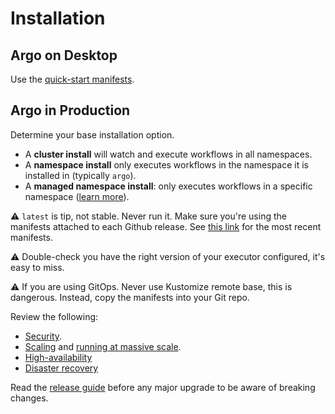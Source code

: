 # Installation

## Argo on Desktop

Use the [quick-start manifests](quick-start.md).

## Argo in Production

Determine your base installation option.

* A **cluster install** will watch and execute workflows in all namespaces.
* A **namespace install** only executes workflows in the namespace it is installed in (typically `argo`).
* A **managed namespace install**: only executes workflows in a specific namespace ([learn more](managed-namespace.md)).

⚠️ `latest` is tip, not stable. Never run it. Make sure you're using the manifests attached to each Github release. See [this link](https://github.com/argoproj/argo-workflows/releases/latest) for the most recent manifests.

⚠️ Double-check you have the right version of your executor configured, it's easy to miss.

⚠️ If you are using GitOps. Never use Kustomize remote base, this is dangerous. Instead, copy the manifests into your Git repo.

Review the following:

* [Security](security.md).
* [Scaling](scaling.md) and [running at massive scale](running-at-massive-scale.md).
* [High-availability](high-availability.md)
* [Disaster recovery](disaster-recovery.md)

Read the [release guide](releases.md) before any major upgrade to be aware of breaking changes.
